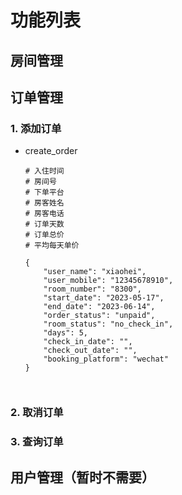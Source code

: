 # 功能列表

## 房间管理

## 订单管理

### 1. 添加订单

- create_order

    ```
    # 入住时间 
    # 房间号
    # 下单平台
    # 房客姓名
    # 房客电话
    # 订单天数
    # 订单总价
    # 平均每天单价

    {
        "user_name": "xiaohei",
        "user_mobile": "12345678910",
        "room_number": "8300",
        "start_date": "2023-05-17",
        "end_date": "2023-06-14",
        "order_status": "unpaid",
        "room_status": "no_check_in",
        "days": 5,
        "check_in_date": "",
        "check_out_date": "",
        "booking_platform": "wechat"
    }


    
    ```
    
    

### 2. 取消订单

### 3. 查询订单



##  用户管理（暂时不需要）



